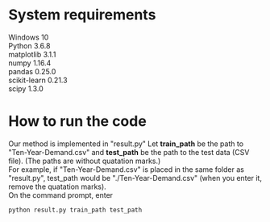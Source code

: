 # System requirements
Windows 10<br>
Python               3.6.8<br>
matplotlib           3.1.1<br>
numpy                1.16.4<br>
pandas               0.25.0<br>
scikit-learn         0.21.3<br>
scipy                1.3.0<br>

# How to run the code
Our method is implemented in "result.py"
Let **train_path** be the path to "Ten-Year-Demand.csv" and **test_path** be the path to the test data (CSV file).
(The paths are without quatation marks.) <br>
For example, if "Ten-Year-Demand.csv" is placed in the same folder as "result.py", test_path would be "./Ten-Year-Demand.csv" (when you enter it, remove the quatation marks). <br>
On the command prompt, enter
```
python result.py train_path test_path
```
